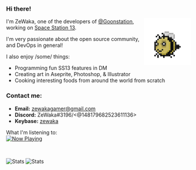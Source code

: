 
### Hi there!
<img align="right" src="https://raw.githubusercontent.com/ZeWaka/zewaka/master/beebob.gif"></img>
I'm ZeWaka, one of the developers of [@Goonstation](https://github.com/goonstation/goonstation), working on [Space Station 13](https://spacestation13.com). 

I'm very passionate about the open source community, and DevOps in general!

I also enjoy /some/ things:
- Programming fun SS13 features in DM
- Creating art in Aseprite, Photoshop, & Illustrator
- Cooking interesting foods from around the world from scratch

### Contact me:
- **Email:** zewakagamer@gmail.com
- **Discord:** ZeWaka#3196/<@148179682523611136>
- **Keybase:** [zewaka](https://keybase.io/zewaka)

What I'm listening to:<br>
<a href="https://now-playing-profile.zewaka.vercel.app/now-playing?open">
    <img src="https://now-playing-profile.zewaka.vercel.app/now-playing" width="280" height="64" alt="Now Playing">
</a>

<br>

![Stats](https://github-readme-stats.vercel.app/api/top-langs?username=zewaka&show_icons=true&theme=onedark&layout=compact&count_private=true)
![Stats](https://github-readme-stats.vercel.app/api?username=zewaka&show_icons=true&theme=onedark&layout=compact&count_private=true)
